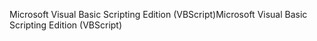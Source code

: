 <span data-ttu-id="7a933-101">Microsoft Visual Basic Scripting Edition (VBScript)</span><span class="sxs-lookup"><span data-stu-id="7a933-101">Microsoft Visual Basic Scripting Edition (VBScript)</span></span>